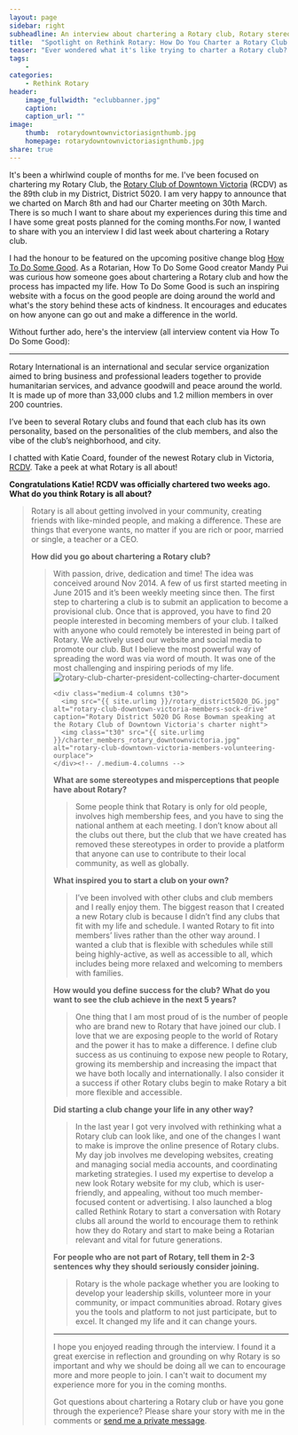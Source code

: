 ```yaml
---
layout: page
sidebar: right
subheadline: An interview about chartering a Rotary club, Rotary stereotypes and why Rotary is so important
title:  "Spotlight on Rethink Rotary: How Do You Charter a Rotary Club and Other Questions"
teaser: "Ever wondered what it's like trying to charter a Rotary club? Rethink Rotary's Katie Coard shared her experiences in a recent interview on the upcoming social good blog How To Do Some Good"
tags:
    - 
categories:
    - Rethink Rotary
header:
    image_fullwidth: "eclubbanner.jpg"
    caption: 
    caption_url: ""
image:
    thumb:  rotarydowntownvictoriasignthumb.jpg
    homepage: rotarydowntownvictoriasignthumb.jpg
share: true
---
```

It's been a whirlwind couple of months for me. I've been focused on chartering my Rotary Club, the <a href="http://rcdv.ca">Rotary Club of Downtown Victoria</a> (RCDV) as the 89th club in my District, District 5020. I am very happy to announce that we charted on March 8th and had our Charter meeting on 30th March. There is so much I want to share about my experiences during this time and I have some great posts planned for the coming months.For now, I wanted to share with you an interview I did last week about chartering a Rotary club. 


I had the honour to be featured on the upcoming positive change blog <a href="http://howtodosomegood.com/">How To Do Some Good</a>. As a Rotarian, How To Do Some Good creator Mandy Pui was curious how someone goes about chartering a Rotary club and how the process has impacted my life. How To Do Some Good is such an inspiring website with a focus on the good people are doing around the world and what's the story behind these acts of kindness. It encourages and educates on how anyone can go out and make a difference in the world. 

Without further ado, here's the interview (all interview content via How To Do Some Good):

<hr>
Rotary International is an international and secular service organization aimed to bring business and professional leaders together to provide humanitarian services, and advance goodwill and peace around the world.  It is made up of more than 33,000 clubs and 1.2 million members in over 200 countries.

I’ve been to several Rotary clubs and found that each club has its own personality, based on the personalities of the club members, and also the vibe of the club’s neighborhood, and city.

I chatted with Katie Coard, founder of the newest Rotary club in Victoria, <a href="https://www.facebook.com/rotarydowntownvictoria/?fref=ts">RCDV</a>. Take a peek at what Rotary is all about!

<strong>Congratulations Katie! RCDV was officially chartered two weeks ago. What do you think Rotary is all about?</strong>
<blockquote>Rotary is all about getting involved in your community, creating friends with like-minded people, and making a difference. These are things that everyone wants, no matter if you are rich or poor, married or single, a teacher or a CEO.

<strong>How did you go about chartering a Rotary club?</strong>
<blockquote>With passion, drive, dedication and time! The idea was conceived around Nov 2014. A few of us first started meeting in June 2015 and it’s been weekly meeting since then.  The first step to chartering a club is to submit an application to become a provisional club. Once that is approved, you have to find 20 people interested in becoming members of your club. I talked with anyone who could remotely be interested in being part of Rotary. We actively used our website and social media to promote our club. But I believe the most powerful way of spreading the word was via word of mouth. It was one of the most challenging and inspiring periods of my life.

<div class="row">
    <div class="medium-8 columns t30">
        <img src="{{ site.urlimg }}/charternightrotary.jpg" alt="rotary-club-charter-president-collecting-charter-document">
    </div><!-- /.medium-8.columns -->

    <div class="medium-4 columns t30">
      <img src="{{ site.urlimg }}/rotary_district5020_DG.jpg" alt="rotary-club-downtown-victoria-members-sock-drive" caption="Rotary District 5020 DG Rose Bowman speaking at the Rotary Club of Downtown Victoria's charter night">
      <img class="t30" src="{{ site.urlimg }}/charter_members_rotary_downtownvictoria.jpg" alt="rotary-club-downtown-victoria-members-volunteering-ourplace">
    </div><!-- /.medium-4.columns -->

</div><!-- /.row -->


<strong>What are some stereotypes and misperceptions that people have about Rotary?</strong>
<blockquote>Some people think that Rotary is only for old people, involves high membership fees, and you have to sing the national anthem at each meeting. I don’t know about all the clubs out there, but the club that we have created has removed these stereotypes in order to provide a platform that anyone can use to contribute to their local community, as well as globally.</blockquote>

<strong>What inspired you to start a club on your own?</strong>
<blockquote>I’ve been involved with other clubs and club members and I really enjoy them. The biggest reason that I created a new Rotary club is because I didn’t find any clubs that fit with my life and schedule.  I wanted Rotary to fit into members’ lives rather than the other way around. I wanted a club that is flexible with schedules while still being highly-active, as well as accessible to all, which includes being more relaxed and welcoming to members with families.</blockquote>

<strong>How would you define success for the club? What do you want to see the club achieve in the next 5 years?</strong>
<blockquote>One thing that I am most proud of is the number of people who are brand new to Rotary that have joined our club. I love that we are exposing people to the world of Rotary and the power it has to make a difference.  I define club success as us continuing to expose new people to Rotary, growing its membership and increasing the impact that we have both locally and internationally. I also consider it a success if other Rotary clubs begin to make Rotary a bit more flexible and accessible.</blockquote>

<strong>Did starting a club change your life in any other way?</strong>
<blockquote>In the last year I got very involved with rethinking what a Rotary club can look like, and one of the changes I want to make is improve the online presence of Rotary clubs. My day job involves me developing websites, creating and managing social media accounts, and coordinating marketing strategies.  I used my expertise to develop a new look Rotary website for my club, which is user-friendly, and appealing, without too much member-focused content or advertising. I also launched a blog called Rethink Rotary to start a conversation with Rotary clubs all around the world to encourage them to rethink how they do Rotary and start to make being a Rotarian relevant and vital for future generations.</blockquote>

<strong>For people who are not part of Rotary, tell them in 2-3 sentences why they should seriously consider joining.</strong>
<blockquote>Rotary is the whole package whether you are looking to develop your leadership skills, volunteer more in your community, or impact communities abroad. Rotary gives you the tools and platform to not just participate, but to excel. It changed my life and it can change yours.</blockquote>

<hr>
I hope you enjoyed reading through the interview. I found it a great exercise in reflection and grounding on why Rotary is so important and why we should be doing all we can to encourage more and more people to join. I can't wait to document my experience more for you in the coming months.

Got questions about chartering a Rotary club or have you gone through the experience? Please share your story with me in the comments or <a href="http://rethinkrotary.com/contact/">send me a private message</a>.

<!-- ## Other Post Formats
{: .t60 }
{% include list-posts.html tag='post format' %} -->
